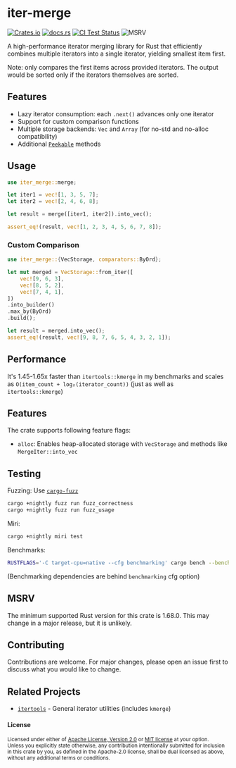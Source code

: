 # iter-merge

[![Crates.io](https://img.shields.io/crates/v/iter-merge?style=flat&logo=docsdotrs)](https://crates.io/crates/iter-merge)
[![docs.rs](https://img.shields.io/docsrs/iter-merge?style=flat&logo=docsdotrs)](https://docs.rs/iter-merge)
[![CI Test Status](https://img.shields.io/github/check-runs/Andrew-Morozko/iter-merge/main?style=flat&label=tests&logo=refinedgithub&logoColor=FFF)](https://github.com/Andrew-Morozko/iter-merge/actions/workflows/Tests.yml)
![MSRV](https://img.shields.io/crates/msrv/iter-merge?style=flat&logo=rust)




A high-performance iterator merging library for Rust that efficiently combines multiple iterators into a single iterator, yielding smallest item first.

Note: only compares the first items across provided iterators. The output would be sorted only if the iterators themselves are sorted.

## Features

- Lazy iterator consumption: each `.next()` advances only one iterator
- Support for custom comparison functions
- Multiple storage backends: `Vec` and `Array` (for no-std and no-alloc compatibility)
- Additional [`Peekable`](https://doc.rust-lang.org/std/iter/struct.Peekable.html) methods

## Usage

```rust
use iter_merge::merge;

let iter1 = vec![1, 3, 5, 7];
let iter2 = vec![2, 4, 6, 8];

let result = merge([iter1, iter2]).into_vec();

assert_eq!(result, vec![1, 2, 3, 4, 5, 6, 7, 8]);
```

### Custom Comparison

```rust
use iter_merge::{VecStorage, comparators::ByOrd};

let mut merged = VecStorage::from_iter([
    vec![9, 6, 3],
    vec![8, 5, 2],
    vec![7, 4, 1],
])
.into_builder()
.max_by(ByOrd)
.build();

let result = merged.into_vec();
assert_eq!(result, vec![9, 8, 7, 6, 5, 4, 3, 2, 1]);
```

## Performance

It's 1.45-1.65x faster than `itertools::kmerge` in my benchmarks and scales as `O(item_count + log₂(iterator_count))` (just as well as `itertools::kmerge`)

## Features

The crate supports following feature flags:
- `alloc`: Enables heap-allocated storage with `VecStorage` and methods like `MergeIter::into_vec`

## Testing

Fuzzing:
Use [`cargo-fuzz`](https://github.com/rust-fuzz/cargo-fuzz)

```bash
cargo +nightly fuzz run fuzz_correctness
cargo +nightly fuzz run fuzz_usage
```

Miri:
```bash
cargo +nightly miri test
```

Benchmarks:
```bash
RUSTFLAGS='-C target-cpu=native --cfg benchmarking' cargo bench --bench benchmarks
```
(Benchmarking dependencies are behind `benchmarking` cfg option)

## MSRV
The minimum supported Rust version for this crate is 1.68.0.
This may change in a major release, but it is unlikely.

## Contributing

Contributions are welcome. For major changes, please open an issue first to discuss what you would like to change.

## Related Projects

- [`itertools`](https://crates.io/crates/itertools) - General iterator utilities (includes `kmerge`)

#### License

<sup>
Licensed under either of <a href="LICENSE-APACHE">Apache License, Version
2.0</a> or <a href="LICENSE-MIT">MIT license</a> at your option.
</sup>

<br>

<sub>
Unless you explicitly state otherwise, any contribution intentionally submitted
for inclusion in this crate by you, as defined in the Apache-2.0 license, shall
be dual licensed as above, without any additional terms or conditions.
</sub>